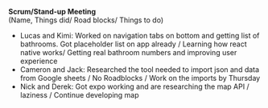**Scrum/Stand-up Meeting** </br>
(Name, Things did/ Road blocks/ Things to do)
* Lucas and Kimi: Worked on navigation tabs on bottom and getting list of bathrooms. Got placeholder list on app already / Learning how react native works/ Getting real bathroom numbers and improving user experience
* Cameron and Jack: Researched the tool needed to import json and data from Google sheets / No Roadblocks / Work on the imports by Thursday
* Nick and Derek: Got expo working and are researching the map API / laziness / Continue developing map

